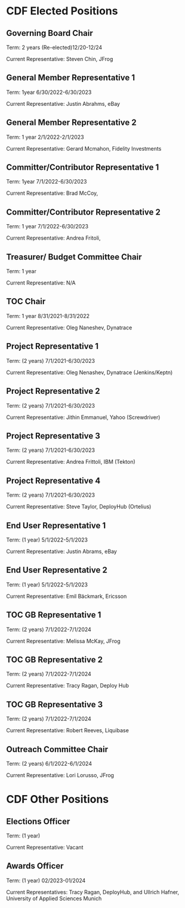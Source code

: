 # CDF Elected Positions


## Governing Board Chair

Term: 2 years (Re-elected)12/20-12/24

Current Representative: Steven Chin, JFrog


## General Member Representative 1

Term: 1year 6/30/2022-6/30/2023

Current Representative: Justin Abrahms, eBay


## General Member Representative 2

Term: 1 year 2/1/2022-2/1/2023

Current Representative: Gerard Mcmahon, Fidelity Investments


## Committer/Contributor Representative 1

Term: 1year 7/1/2022-6/30/2023

Current Representative: Brad McCoy, 


## Committer/Contributor Representative 2

Term: 1 year 7/1/2022-6/30/2023

Current Representative: Andrea Fritoli, 


## Treasurer/ Budget Committee Chair

Term: 1 year

Current Representative: N/A


## TOC Chair

Term: 1 year 8/31/2021-8/31/2022

Current Representative: Oleg Naneshev, Dynatrace


## Project Representative 1

Term: (2 years) 7/1/2021-6/30/2023

Current Representative: Oleg Nenashev, Dynatrace (Jenkins/Keptn)


## Project Representative 2

Term: (2 years) 7/1/2021-6/30/2023

Current Representative: Jithin Emmanuel, Yahoo (Screwdriver)


## Project Representative 3

Term: (2 years) 7/1/2021-6/30/2023

Current Representative: Andrea Frittoli, IBM (Tekton)


## Project Representative 4

Term: (2 years) 7/1/2021-6/30/2023

Current Representative: Steve Taylor, DeployHub (Ortelius)


## End User Representative 1

Term: (1 year) 5/1/2022-5/1/2023

Current Representative: Justin Abrams, eBay


## End User Representative 2

Term: (1 year) 5/1/2022-5/1/2023

Current Representative: Emil Bäckmark, Ericsson


## TOC GB Representative 1

Term: (2 years) 7/1/2022-7/1/2024

Current Representative: Melissa McKay, JFrog


## TOC GB Representative 2

Term: (2 years) 7/1/2022-7/1/2024

Current Representative: Tracy Ragan, Deploy Hub


## TOC GB Representative 3

Term: (2 years) 7/1/2022-7/1/2024

Current Representative: Robert Reeves, Liquibase


## Outreach Committee Chair

Term:  (2 years) 6/1/2022-6/1/2024

Current Representative: Lori Lorusso, JFrog


# CDF Other Positions


## Elections Officer

Term:  (1 year)

Current Representative: Vacant


## Awards Officer

Term:  (1 year) 02/2023-01/2024

Current Representatives: Tracy Ragan, DeployHub, and Ullrich Hafner, University of Applied Sciences Munich
